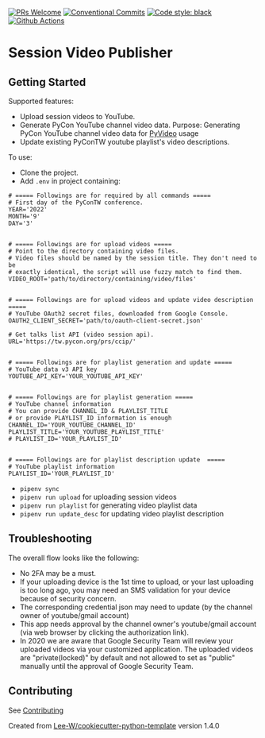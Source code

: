 [![PRs Welcome](https://img.shields.io/badge/PRs-welcome-brightgreen.svg?style=flat-square)](http://makeapullrequest.com)
[![Conventional Commits](https://img.shields.io/badge/Conventional%20Commits-1.0.0-yellow.svg?style=flat-square)](https://conventionalcommits.org)
[![Code style: black](https://img.shields.io/badge/code%20style-black-000000.svg)](https://github.com/psf/black)
[![Github Actions](https://github.com/iknowright/session_video_publisher/actions/workflows/python-check.yaml/badge.svg)](https://github.com/iknowright/session_video_publisher/actions/workflows/python-check.yaml)


# Session Video Publisher

## Getting Started
Supported features:

* Upload session videos to YouTube.
* Generate PyCon YouTube channel video data.
Purpose: Generating PyCon YouTube channel video data for [PyVideo](https://github.com/pyvideo/data) usage
* Update existing PyConTW youtube playlist's video descriptions.

To use:
* Clone the project.
* Add `.env` in project containing:

```
# ===== Followings are for required by all commands =====
# First day of the PyConTW conference.
YEAR='2022'
MONTH='9'
DAY='3'


# ===== Followings are for upload videos =====
# Point to the directory containing video files.
# Video files should be named by the session title. They don't need to be
# exactly identical, the script will use fuzzy match to find them.
VIDEO_ROOT='path/to/directory/containing/video/files'


# ===== Followings are for upload videos and update video description =====
# YouTube OAuth2 secret files, downloaded from Google Console.
OAUTH2_CLIENT_SECRET='path/to/oauth-client-secret.json'

# Get talks list API (video session api).
URL='https://tw.pycon.org/prs/ccip/'


# ===== Followings are for playlist generation and update =====
# YouTube data v3 API key
YOUTUBE_API_KEY='YOUR_YOUTUBE_API_KEY'


# ===== Followings are for playlist generation =====
# YouTube channel information
# You can provide CHANNEL_ID & PLAYLIST_TITLE
# or provide PLAYLIST_ID information is enough
CHANNEL_ID='YOUR_YOUTUBE_CHANNEL_ID'
PLAYLIST_TITLE='YOUR_YOUTUBE_PLAYLIST_TITLE'
# PLAYLIST_ID='YOUR_PLAYLIST_ID'


# ===== Followings are for playlist description update  =====
# YouTube playlist information
PLAYLIST_ID='YOUR_PLAYLIST_ID'
```

* `pipenv sync`
* `pipenv run upload` for uploading session videos
* `pipenv run playlist` for generating video playlist data
* `pipenv run update_desc` for updating video playlist description

## Troubleshooting
The overall flow looks like the following:

* No 2FA may be a must.
* If your uploading device is the 1st time to upload, or your last uploading is too long ago, you may need an SMS validation for your device because of security concern.
* The corresponding credential json may need to update (by the channel owner of youtube/gmail account)
* This app needs approval by the channel owner's youtube/gmail account (via web browser by clicking the authorization link).
* In 2020 we are aware that Google Security Team will review your uploaded videos via your customized application. The uploaded videos are "private(locked)" by default and not allowed to set as "public" manually until the approval of Google Security Team.

## Contributing
See [Contributing](contributing.md)

Created from [Lee-W/cookiecutter-python-template](https://github.com/Lee-W/cookiecutter-python-template/tree/1.4.0) version 1.4.0

